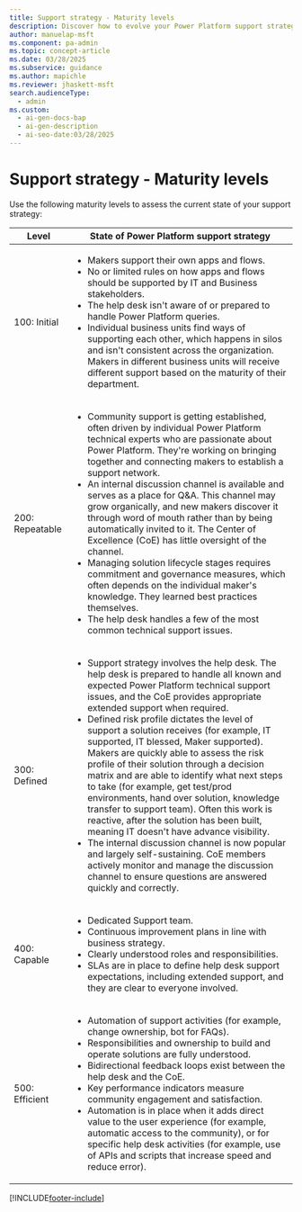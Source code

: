 ```yaml
---
title: Support strategy - Maturity levels
description: Discover how to evolve your Power Platform support strategy with defined maturity levels and actionable insights.
author: manuelap-msft
ms.component: pa-admin
ms.topic: concept-article
ms.date: 03/28/2025
ms.subservice: guidance
ms.author: mapichle
ms.reviewer: jhaskett-msft
search.audienceType:
  - admin
ms.custom:
  - ai-gen-docs-bap
  - ai-gen-description
  - ai-seo-date:03/28/2025
---
```


# Support strategy - Maturity levels

Use the following maturity levels to assess the current state of your support strategy:

| **Level** | **State of Power Platform support strategy** |
| --- | --- |
| 100: Initial | <ul><li>Makers support their own apps and flows.</li><li>No or limited rules on how apps and flows should be supported by IT and Business stakeholders.</li><li>The help desk isn't aware of or prepared to handle Power Platform queries.</li><li>Individual business units find ways of supporting each other, which happens in silos and isn't consistent across the organization. Makers in different business units will receive different support based on the maturity of their department.</li></ul> |
| 200: Repeatable | <ul><li>Community support is getting established, often driven by individual Power Platform technical experts who are passionate about Power Platform. They're working on bringing together and connecting makers to establish a support network.</li><li>An internal discussion channel is available and serves as a place for Q&A. This channel may grow organically, and new makers discover it through word of mouth rather than by being automatically invited to it. The Center of Excellence (CoE) has little oversight of the channel. </li><li>Managing solution lifecycle stages requires commitment and governance measures, which often depends on the individual maker's knowledge. They learned best practices themselves.</li><li>The help desk handles a few of the most common technical support issues. |
| 300: Defined | <ul><li>Support strategy involves the help desk. The help desk is prepared to handle all known and expected Power Platform technical support issues, and the CoE provides appropriate extended support when required.</li><li>Defined risk profile dictates the level of support a solution receives (for example, IT supported, IT blessed, Maker supported). Makers are quickly able to assess the risk profile of their solution through a decision matrix and are able to identify what next steps to take (for example, get test/prod environments, hand over solution, knowledge transfer to support team). Often this work is reactive, after the solution has been built, meaning IT doesn't have advance visibility.</li><li>The internal discussion channel is now popular and largely self-sustaining. CoE members actively monitor and manage the discussion channel to ensure questions are answered quickly and correctly.</li></ul>|
| 400: Capable | <ul><li>Dedicated Support team.</li><li>Continuous improvement plans in line with business strategy.</li><li>Clearly understood roles and responsibilities.</li><li>SLAs are in place to define help desk support expectations, including extended support, and they are clear to everyone involved. </li></ul>|
| 500: Efficient | <ul><li>Automation of support activities (for example, change ownership, bot for FAQs). </li><li>Responsibilities and ownership to build and operate solutions are fully understood. </li><li>Bidirectional feedback loops exist between the help desk and the CoE.</li><li>Key performance indicators measure community engagement and satisfaction.</li><li>Automation is in place when it adds direct value to the user experience (for example, automatic access to the community), or for specific help desk activities (for example, use of APIs and scripts that increase speed and reduce error). </li></ul>|

[!INCLUDE[footer-include](../../includes/footer-banner.md)]
